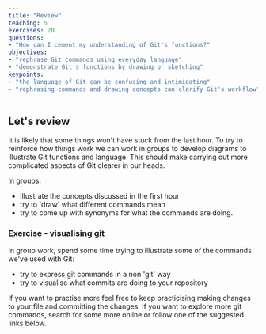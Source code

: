 ```yaml
---
title: "Review"
teaching: 5
exercises: 20
questions:
- "How can I cement my understanding of Git's functions?"
objectives:
- "rephrase Git commands using everyday language"
- "demonstrate Git's functions by drawing or sketching" 
keypoints:
- "the language of Git can be confusing and intimidating"
- "rephrasing commands and drawing concepts can clarify Git's workflow"
---
```


## Let's review

It is likely that some things won't have stuck from the last hour. To try to reinforce how things work we can work in groups to develop diagrams to illustrate Git functions and language. This should make carrying out more complicated aspects of Git clearer in our heads.

In groups:

* illustrate the concepts discussed in the first hour
* try to 'draw' what different commands mean
* try to come up with synonyms for what the commands are doing.

### Exercise - visualising git

In group work, spend some time trying to illustrate some of the commands we've used with Git:

* try to express git commands in a non 'git' way
* try to visualise what commits are doing to your repository

If you want to practise more feel free to keep practicising making changes to your file and committing the changes. If you want to explore more git commands, search for some more online or follow one of the suggested links below.

